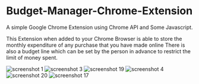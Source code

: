 # Budget-Manager-Chrome-Extension
A simple Google Chrome Extension using Chrome API and Some Javascript.

This Extension when added to your Chrome Browser is able to store the monthly expenditure of any purchase that you have made online
There is also a budget line which can be set by the person in advance to restrict the limit of money spent.

![screenshot 1](https://user-images.githubusercontent.com/42283586/53358762-307dce80-3957-11e9-830c-96e39c8b4341.png)
![screenshot 3](https://user-images.githubusercontent.com/42283586/53358779-396ea000-3957-11e9-864d-4273d0a09bf8.png)
![screenshot 19](https://user-images.githubusercontent.com/42283586/53358793-412e4480-3957-11e9-911c-35a068782d37.png)
![screenshot 4](https://user-images.githubusercontent.com/42283586/53358816-50ad8d80-3957-11e9-8b3a-5f1881c8bccc.png)
![screenshot 20](https://user-images.githubusercontent.com/42283586/53358850-68851180-3957-11e9-9e45-9b495a20c20a.png)
![screenshot 17](https://user-images.githubusercontent.com/42283586/53358856-6f138900-3957-11e9-8727-6a350c14ef49.png)

